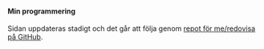 #### Min programmering

Sidan uppdateras stadigt och det går att följa genom [repot för me/redovisa på GitHub](https://github.com/jespernyhlen/oophp-v5).
